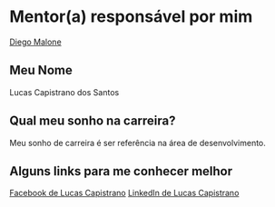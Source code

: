 # Mentor(a) responsável por mim

[Diego Malone](/profiles/mentors/profiles/diegomalone.md)

## Meu Nome

Lucas Capistrano dos Santos

## Qual meu sonho na carreira?

Meu sonho de carreira é ser referência na área de desenvolvimento.

## Alguns links para me conhecer melhor

[Facebook de Lucas Capistrano](https://www.facebook.com/lucas.capistrano.7)
[LinkedIn de Lucas Capistrano](https://br.linkedin.com/in/lucascapistrano)  